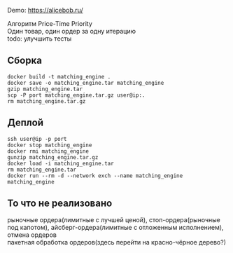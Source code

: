 Demo: https://alicebob.ru/

Алгоритм Price-Time Priority  
Один товар, один ордер за одну итерацию  
todo: улучшить тесты  

## Сборка ##
```
docker build -t matching_engine .
docker save -o matching_engine.tar matching_engine
gzip matching_engine.tar
scp -P port matching_engine.tar.gz user@ip:.
rm matching_engine.tar.gz
```

## Деплой ##
```
ssh user@ip -p port
docker stop matching_engine
docker rmi matching_engine
gunzip matching_engine.tar.gz
docker load -i matching_engine.tar
rm matching_engine.tar
docker run --rm -d --network exch --name matching_engine matching_engine
```


## То что не реализовано ##

рыночные ордера(лимитные с лучшей ценой), стоп-ордера(рыночные под капотом), айсберг-ордера(лимитные с отложенным исполнением), отмена ордеров  
пакетная обработка ордеров(здесь перейти на красно-чёрное дерево?)  

